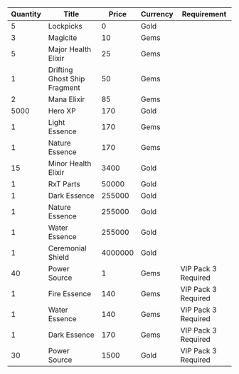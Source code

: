| Quantity | Title | Price | Currency |  Requirement |
| -------- | ----- | ----- | -------- |  ----------- |
| 5 | Lockpicks | 0 | Gold |  |
| 3 | Magicite | 10 | Gems |  |
| 5 | Major Health Elixir | 25 | Gems |  |
| 1 | Drifting Ghost Ship Fragment | 50 | Gems |  |
| 2 | Mana Elixir | 85 | Gems |  |
| 5000 | Hero XP | 170 | Gold |  |
| 1 | Light Essence | 170 | Gems |  |
| 1 | Nature Essence | 170 | Gems |  |
| 15 | Minor Health Elixir | 3400 | Gold |  |
| 1 | RxT Parts | 50000 | Gold |  |
| 1 | Dark Essence | 255000 | Gold |  |
| 1 | Nature Essence | 255000 | Gold |  |
| 1 | Water Essence | 255000 | Gold |  |
| 1 | Ceremonial Shield | 4000000 | Gold |  |
| 40 | Power Source | 1 | Gems | VIP Pack 3 Required |
| 1 | Fire Essence | 140 | Gems | VIP Pack 3 Required |
| 1 | Water Essence | 140 | Gems | VIP Pack 3 Required |
| 1 | Dark Essence | 170 | Gems | VIP Pack 3 Required |
| 30 | Power Source | 1500 | Gold | VIP Pack 3 Required |
